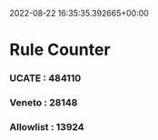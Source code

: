 2022-08-22 16:35:35.392665+00:00
# Rule Counter 
 ### UCATE : 484110

 ### Veneto : 28148

 ### Allowlist : 13924